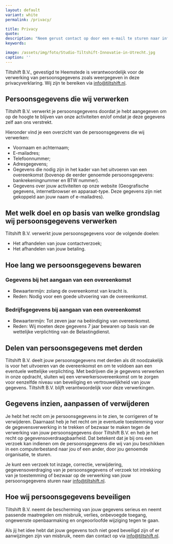 ```yaml
---
layout: default
variant: white
permalink: /privacy/

title: Privacy
quote: 
description: "Neem gerust contact op door een e-mail te sturen naar info@tiltshift.nl of te bellen met +31 (0)20 722 02 07."
keywords: 

image: /assets/img/foto/Studio-Tiltshift-Innovatie-in-Utrecht.jpg
caption: ''
---
```


Tiltshift B.V., gevestigd te Heemstede is verantwoordelijk voor de verwerking van persoonsgegevens zoals weergegeven in deze privacyverklaring. Wij zijn te bereiken via [info@tiltshift.nl](mailto:info@tiltshift.nl).

## Persoonsgegevens die wij verwerken

Tiltshift B.V. verwerkt je persoonsgegevens doordat je hebt aangegeven om op de hoogte te blijven van onze activiteiten en/of omdat je deze gegevens zelf aan ons verstrekt.

Hieronder vind je een overzicht van de persoonsgegevens die wij verwerken:

- Voornaam en achternaam;
- E-mailadres;
- Telefoonnummer;
- Adresgegevens;
- Gegevens die nodig zijn in het kader van het uitvoeren van een overeenkomst (bovenop de eerder genoemde persoonsgegevens: bankrekeningnummer en BTW nummer).
- Gegevens over jouw activiteiten op onze website (Geografische gegevens, internetbrowser en apparaat-type. Deze gegevens zijn niet gekoppeld aan jouw naam of e-mailadres).

## Met welk doel en op basis van welke grondslag wij persoonsgegevens verwerken

Tiltshift B.V. verwerkt jouw persoonsgegevens voor de volgende doelen:

- Het afhandelen van jouw contactverzoek;
- Het afhandelen van jouw betaling.

## Hoe lang we persoonsgegevens bewaren

### Gegevens bij het aangaan van een overeenkomst

- Bewaartermijn: zolang de overeenkomst van kracht is.
- Reden: Nodig voor een goede uitvoering van de overeenkomst.

### Bedrijfsgegevens bij aangaan van een overeenkomst

- Bewaartermijn: Tot zeven jaar na beëindiging van overeenkomst.
- Reden: Wij moeten deze gegevens 7 jaar bewaren op basis van de wettelijke verplichting van de Belastingdienst.

## Delen van persoonsgegevens met derden

Tiltshift B.V. deelt jouw persoonsgegevens met derden als dit noodzakelijk is voor het uitvoeren van de overeenkomst en om te voldoen aan een eventuele wettelijke verplichting. Met bedrijven die je gegevens verwerken in onze opdracht, sluiten wij een verwerkersovereenkomst om te zorgen voor eenzelfde niveau van beveiliging en vertrouwelijkheid van jouw gegevens. Tiltshift B.V. blijft verantwoordelijk voor deze verwerkingen.

## Gegevens inzien, aanpassen of verwijderen

Je hebt het recht om je persoonsgegevens in te zien, te corrigeren of te verwijderen. Daarnaast heb je het recht om je eventuele toestemming voor de gegevensverwerking in te trekken of bezwaar te maken tegen de verwerking van jouw persoonsgegevens door Tiltshift B.V. en heb je het recht op gegevensoverdraagbaarheid. Dat betekent dat je bij ons een verzoek kan indienen om de persoonsgegevens die wij van jou beschikken in een computerbestand naar jou of een ander, door jou genoemde organisatie, te sturen.

Je kunt een verzoek tot inzage, correctie, verwijdering, gegevensoverdraging van je persoonsgegevens of verzoek tot intrekking van je toestemming of bezwaar op de verwerking van jouw persoonsgegevens sturen naar [info@tiltshift.nl](mailto:info@tiltshift.nl).

## Hoe wij persoonsgegevens beveiligen

Tiltshift B.V. neemt de bescherming van jouw gegevens serieus en neemt passende maatregelen om misbruik, verlies, onbevoegde toegang, ongewenste openbaarmaking en ongeoorloofde wijziging tegen te gaan.

Als jij het idee hebt dat jouw gegevens toch niet goed beveiligd zijn of er aanwijzingen zijn van misbruik, neem dan contact op via [info@tiltshift.nl](mailto:info@tiltshift.nl).
